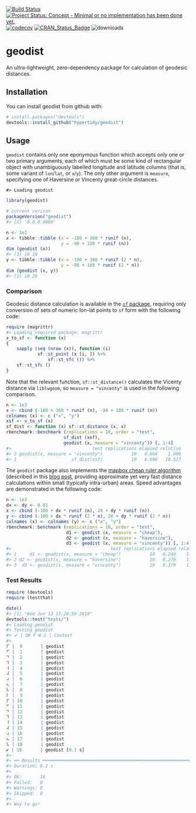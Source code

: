 <!-- README.md is generated from README.Rmd. Please edit that file -->

[![Build
Status](https://travis-ci.org/hypertidy/geodist.svg)](https://travis-ci.org/hypertidy/geodist)
[![Project Status: Concept - Minimal or no implementation has been done
yet.](http://www.repostatus.org/badges/0.1.0/concept.svg)](http://www.repostatus.org/#concept)
[![codecov](https://codecov.io/gh/hypertidy/geodist/branch/master/graph/badge.svg)](https://codecov.io/gh/hypertidy/geodist)
[![CRAN\_Status\_Badge](http://www.r-pkg.org/badges/version/geodist)](http://cran.r-project.org/web/packages/geodist)
![downloads](http://cranlogs.r-pkg.org/badges/grand-total/geodist)

# geodist

An ultra-lightweight, zero-dependency package for calculation of
geodesic distances.

## Installation

You can install geodist from github with:

``` r
# install.packages("devtools")
devtools::install_github("hypertidy/geodist")
```

## Usage

`geodist` contains only one eponymous function which accepts only one or
two primary arguments, each of which must be some kind of rectangular
object with unambiguously labelled longitude and latitude columns (that
is, some variant of `lon`/`lat`, or `x`/`y`). The only other argument is
`measure`, specifying one of Haversine or Vincenty great-circle
distances.

    #> Loading geodist

``` r
library(geodist)
```

``` r
# current verison
packageVersion("geodist")
#> [1] '0.0.0.9000'
```

``` r
n <- 1e1
x <- tibble::tibble (x = -180 + 360 * runif (n),
                     y = -90 + 180 * runif (n))
dim (geodist (x))
#> [1] 10 10
y <- tibble::tibble (x = -180 + 360 * runif (2 * n),
                     y = -90 + 180 * runif (2 * n))
dim (geodist (x, y))
#> [1] 10 20
```

### Comparison

Geodesic distance calculation is available in the [`sf`
package](https://cran.r-project.org/package=sf), requiring only
conversion of sets of numeric lon-lat points to `sf` form with the
following code:

``` r
require (magrittr)
#> Loading required package: magrittr
x_to_sf <- function (x)
{
    sapply (seq (nrow (x)), function (i)
            sf::st_point (x [i, ]) %>%
                sf::st_sfc ()) %>%
    sf::st_sfc ()
}
```

Note that the relevant function, `sf::st_distance()` calculates the
Vicenty distance via `liblwgeom`, so `measure = "vincenty"` is used in
the following comparison.

``` r
n <- 1e3
x <- cbind (-180 + 360 * runif (n), -90 + 180 * runif (n))
colnames (x) <- c ("x", "y")
xsf <- x_to_sf (x)
sf_dist <- function (x) sf::st_distance (x, x)
rbenchmark::benchmark (replications = 10, order = "test",
                      sf_dist (xsf),
                      geodist (x, measure = "vincenty")) [, 1:4]
#>                               test replications elapsed relative
#> 2 geodist(x, measure = "vincenty")           10   0.664    1.000
#> 1                     sf_dist(xsf)           10   6.990   10.527
```

The `geodist` package also implements the [mapbox cheap ruler
algorithm](https://github.com/mapbox/cheap-ruler-cpp) (described in this
[blog
post](https://blog.mapbox.com/fast-geodesic-approximations-with-cheap-ruler-106f229ad016),
providing approximate yet very fast distance calculations within small
(typically intra-urban) areas. Speed advantages are demonstrated in the
following code:

``` r
n <- 1e3
dx <- dy <- 0.01
x <- cbind (-100 + dx * runif (n), 20 + dy * runif (n))
y <- cbind (-100 + dx * runif (2 * n), 20 + dy * runif (2 * n))
colnames (x) <- colnames (y) <- c ("x", "y")
rbenchmark::benchmark (replications = 10, order = "test",
                       d1 <- geodist (x, measure = "cheap"),
                       d2 <- geodist (x, measure = "haversine"),
                       d3 <- geodist (x, measure = "vincenty")) [, 1:4]
#>                                      test replications elapsed relative
#> 1     d1 <- geodist(x, measure = "cheap")           10   0.244    1.000
#> 2 d2 <- geodist(x, measure = "haversine")           10   0.279    1.143
#> 3  d3 <- geodist(x, measure = "vincenty")           10   0.379    1.553
```

### Test Results

``` r
require (devtools)
require (testthat)
```

``` r
date()
#> [1] "Wed Jun 13 17:28:59 2018"
devtools::test("tests/")
#> Loading geodist
#> Testing geodist
#> ✔ | OK F W S | Context
#> 
⠏ |  0       | geodist
⠋ |  1       | geodist
⠙ |  2       | geodist
⠹ |  3       | geodist
⠸ |  4       | geodist
⠼ |  5       | geodist
⠴ |  6       | geodist
⠦ |  7       | geodist
⠧ |  8       | geodist
⠇ |  9       | geodist
⠏ | 10       | geodist
⠋ | 11       | geodist
⠙ | 12       | geodist
⠹ | 13       | geodist
⠸ | 14       | geodist
⠼ | 15       | geodist
⠴ | 16       | geodist
⠦ | 17       | geodist
⠧ | 18       | geodist
✔ | 18       | geodist [0.1 s]
#> 
#> ══ Results ════════════════════════════════════════════════════════════════
#> Duration: 0.2 s
#> 
#> OK:       18
#> Failed:   0
#> Warnings: 0
#> Skipped:  0
#> 
#> Way to go!
```
